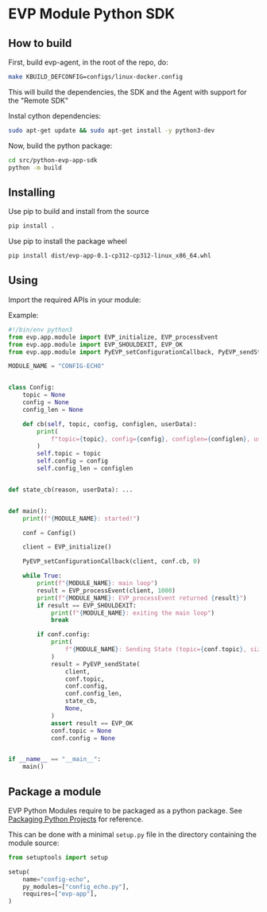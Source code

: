 <!--
SPDX-FileCopyrightText: 2023-2024 Sony Semiconductor Solutions Corporation

SPDX-License-Identifier: Apache-2.0
-->

# EVP Module Python SDK

## How to build

First, build evp-agent, in the root of the repo, do:

```bash
make KBUILD_DEFCONFIG=configs/linux-docker.config
```

This will build the dependencies, the SDK and the Agent with support for the "Remote SDK"

Instal cython dependencies:

```bash
sudo apt-get update && sudo apt-get install -y python3-dev
```

Now, build the python package:

```bash
cd src/python-evp-app-sdk
python -m build
```

## Installing

Use pip to build and install from the source

```bash
pip install .
```

Use pip to install the package wheel

```bash
pip install dist/evp-app-0.1-cp312-cp312-linux_x86_64.whl
```

## Using

Import the required APIs in your module:

Example:

```py
#!/bin/env python3
from evp.app.module import EVP_initialize, EVP_processEvent
from evp.app.module import EVP_SHOULDEXIT, EVP_OK
from evp.app.module import PyEVP_setConfigurationCallback, PyEVP_sendState

MODULE_NAME = "CONFIG-ECHO"


class Config:
    topic = None
    config = None
    config_len = None

    def cb(self, topic, config, configlen, userData):
        print(
            f"topic={topic}, config={config}, configlen={configlen}, userData={userData}"
        )
        self.topic = topic
        self.config = config
        self.config_len = configlen


def state_cb(reason, userData): ...


def main():
    print(f"{MODULE_NAME}: started!")

    conf = Config()

    client = EVP_initialize()

    PyEVP_setConfigurationCallback(client, conf.cb, 0)

    while True:
        print(f"{MODULE_NAME}: main loop")
        result = EVP_processEvent(client, 1000)
        print(f"{MODULE_NAME}: EVP_processEvent returned {result}")
        if result == EVP_SHOULDEXIT:
            print(f"{MODULE_NAME}: exiting the main loop")
            break

        if conf.config:
            print(
                f"{MODULE_NAME}: Sending State (topic={conf.topic}, size={len(conf.topic)})"
            )
            result = PyEVP_sendState(
                client,
                conf.topic,
                conf.config,
                conf.config_len,
                state_cb,
                None,
            )
            assert result == EVP_OK
            conf.topic = None
            conf.config = None


if __name__ == "__main__":
    main()
```

## Package a module

EVP Python Modules require to be packaged as a python package.
See [Packaging Python Projects](https://packaging.python.org/en/latest/tutorials/packaging-projects/) for reference.

This can be done with a minimal `setup.py` file
in the directory containing the module source:

```py
from setuptools import setup

setup(
    name="config-echo",
    py_modules=["config_echo.py"],
    requires=["evp-app"],
)
